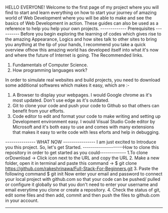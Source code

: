 HELLO EVERYONE!
Welcome to the first page of my project where you will find to start and learn everything on how to start your journey of amazing world of Web Development where you will be able to make and see the basics of Web Development in action.
These guides can also be used as a reference to help you help your own projects.
------------- Prerequisites ----------
Before you begin exploring the learning of codes which gives rise to the amazing Appearance, Logics and how sites talk to other sites to bring you anything at the tip of your hands, I recommend you take a quick overview ofhow this amazing world has developed itself into what it's now and where the future of Internet is going.
The Recommended links.
1. Fundamentals of Computer Science.
2. How programming languages work?


In order to simulate real websites and build projects, you need to download some additional softwares which makes it easy, which are :-
1. A Browser to display your webpages. I would Google chrome as it's most updated. Don't use edge as it's outdated.
2. Git to clone your code and push your code to Github so that others can benefit from your efforts.
3. Code editor to edit and format your code to make writing and setting up Development environment easy. I would Visual Studio Code editor by Microsoft and it's both easy to use and comes with many extensions that makes it easy to write code with less eforts  and help in debugging.

--------------- WHAT NOW  ----------------
I am just excited to Introduce you this project.
So, let's get Started.
--------------------How to clone this repository in order to get started as you could-------------
1.To clone orDownload -> Click icon next to the URL and copy the URL
2. Make a new folder, open it in terminal and paste this command -> $ git clone https://github.com/rakeshrinawa/Full-Stack-For-Beginners.git
3. Paste the following command $ git init
Now enter your email and password to connect your local project with github.com so that your code can be pushed/ pulled or configure it globally so that you don't need to enter your username and email everytime you clone or create a repository.
4. Check the status of git, edit some files and then add, commit and then push the files to github.com in your account.

------------------
